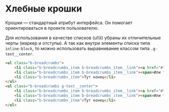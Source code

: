 # Хлебные крошки

Крошки — стандартный атрибут интерфейса. Он помогает ориентироваться в проекте пользователю.

Для использования в качестве списков (ul\li) убраны их отличительные черты (маркер и отступы). А так как внутри элементы списка типа `inline-block`, то можно использовать выравнивание классом типа `.g-text__center`.

```html
<ul class="b-breadcrumbs">
    <li class="b-breadcrumbs_item b-breadcrumbs_item__link"><a href="#">Ссылка назад</a></li>
    <li class="b-breadcrumbs_item b-breadcrumbs_item__link"><span>Или тут конец</span></li>
    <li class="b-breadcrumbs_item">Тут конец</li>
</ul>
<ul class="b-breadcrumbs g-text__center">
    <li class="b-breadcrumbs_item b-breadcrumbs_item__link"><a href="#">Ссылка назад</a></li>
    <li class="b-breadcrumbs_item b-breadcrumbs_item__link"><span>Или тут конец</span></li>
    <li class="b-breadcrumbs_item">Тут конец</li>
</ul>
```